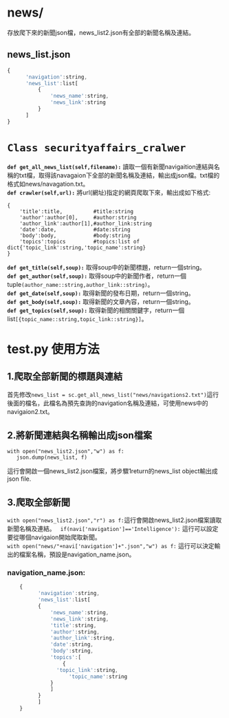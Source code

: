 # news/  
存放爬下來的新聞json檔，news_list2.json有全部的新聞名稱及連結。  
## news_list.json  
```javascript
{  
      'navigation':string, 
      'news_list':list[ 
          {
              'news_name':string,
              'news_link':string
          }
      ]
} 
```  
# `Class securityaffairs_cralwer`  
	
**`def get_all_news_list(self,filename):`** 讀取一個有新聞navigaition連結與名稱的txt檔，取得該navagaion下全部的新聞名稱及連結，輸出成json檔。txt檔的格式如news/navagation.txt。  
**`def crawler(self,url):`** 將url(網址)指定的網頁爬取下來，輸出成如下格式:  
```   
{
	'title':title,			#title:string
	'author':author[0],		#author:string
	'author_link':author[1],#author_link:string
	'date':date,			#date:string
	'body':body,			#body:string
	'topics':topics			#topics:list of dict{'topic_link':string,'topic_name':string}
}
```  
**`def get_title(self,soup):`** 取得soup中的新聞標題，return一個string。   
**`def get_author(self,soup):`** 取得soup中的新聞作者，return一個tuple`(author_name::string,author_link::string)`。  
**`def get_date(self,soup):`** 取得新聞的發布日期，return一個string。   
**`def get_body(self,soup):`** 取得新聞的文章內容，return一個string。   
**`def get_topics(self,soup):`** 取得新聞的相關關鍵字，return一個list`[{topic_name::string,topic_link::string}]`。  

# test.py 使用方法  
## 1.爬取全部新聞的標題與連結  
首先修改`news_list = sc.get_all_news_list("news/navigations2.txt")`這行後面的檔名，此檔名為預先查詢的navigation名稱及連結，可使用news中的navigaion2.txt。  

## 2.將新聞連結與名稱輸出成json檔案  
```  
with open("news_list2.json","w") as f:
   json.dump(news_list, f)
```  
這行會開啟一個news_list2.json檔案，將步驟1return的news_list object輸出成json file.  

## 3.爬取全部新聞  
`with open("news_list2.json","r") as f:`這行會開啟news_list2.json檔案讀取新聞名稱及連結。  
`if(navi['navigation']=='Intelligence'):` 這行可以設定要從哪個navigaion開始爬取新聞。   
`with open("news/"+navi['navigation']+".json","w") as f:` 這行可以決定輸出的檔案名稱，預設是navigation_name.json。  
### navigation_name.json:  
```javascript
	{  
	      'navigation':string, 
	      'news_list':list[ 
		  {
		      'news_name':string,
		      'news_link':string,
		      'title':string,	
		      'author':string,	
		      'author_link':string,
		      'date':string,			
		      'body':string,			
		      'topics':[			
		      	  {
			  	'topic_link':string,
			    	'topic_name':string
			  }
		      ]
		  }
	      ]
	} 
```  


